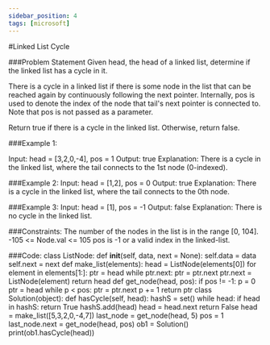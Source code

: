 ```yaml
---
sidebar_position: 4
tags: [microsoft]
---
```


#Linked List Cycle

###Problem Statement
Given head, the head of a linked list, determine if the linked list has a cycle in it.

There is a cycle in a linked list if there is some node in the list that can be reached again by continuously following the next pointer. Internally, pos is used to denote the index of the node that tail's next pointer is connected to. Note that pos is not passed as a parameter.

Return true if there is a cycle in the linked list. Otherwise, return false.


###Example 1:


Input: head = [3,2,0,-4], pos = 1
Output: true
Explanation: There is a cycle in the linked list, where the tail connects to the 1st node (0-indexed).




###Example 2:
Input: head = [1,2], pos = 0
Output: true
Explanation: There is a cycle in the linked list, where the tail connects to the 0th node.



###Example 3:
Input: head = [1], pos = -1
Output: false
Explanation: There is no cycle in the linked list.
 

###Constraints:
The number of the nodes in the list is in the range [0, 104].
-105 <= Node.val <= 105
pos is -1 or a valid index in the linked-list.


###Code:
class ListNode:
   def __init__(self, data, next = None):
      self.data = data
      self.next = next
def make_list(elements):
   head = ListNode(elements[0])
   for element in elements[1:]:
      ptr = head
      while ptr.next:
         ptr = ptr.next
      ptr.next = ListNode(element)
   return head
def get_node(head, pos):
   if pos != -1:
      p = 0
      ptr = head
      while p < pos:
         ptr = ptr.next
         p += 1
      return ptr
class Solution(object):
   def hasCycle(self, head):
      hashS = set()
      while head:
         if head in hashS:
            return True
         hashS.add(head)
         head = head.next
      return False
head = make_list([5,3,2,0,-4,7])
last_node = get_node(head, 5)
pos = 1
last_node.next = get_node(head, pos)
ob1 = Solution()
print(ob1.hasCycle(head))